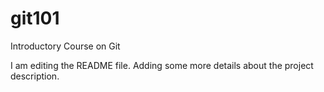# git101
Introductory Course on Git

I am editing the README file.
Adding some more details about the project description.
